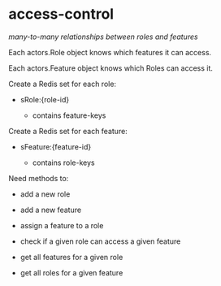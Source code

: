 # access-control

*many-to-many relationships between roles and features*

Each actors.Role object knows which features it can access.

Each actors.Feature object knows which Roles can access it.

Create a Redis set for each role: 

- sRole:{role-id}
 
    - contains feature-keys

Create a Redis set for each feature:
 
- sFeature:{feature-id} 

    - contains role-keys

Need methods to:
 
- add a new role

- add a new feature

- assign a feature to a role

- check if a given role can access a given feature

- get all features for a given role

- get all roles for a given feature